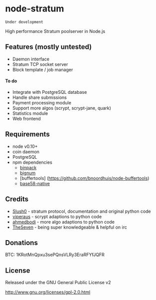 node-stratum
============

    Under development

High performance Stratum poolserver in Node.js


Features (mostly untested)
--------------------------
* Daemon interface
* Stratum TCP socket server
* Block template / job manager

#### To do
* Integrate with PostgreSQL database
* Handle share submissions
* Payment processing module
* Support more algos (scrypt, scrypt-jane, quark)
* Statistics module
* Web frontend


Requirements
------------
* node v0.10+
* coin daemon
* PostgreSQL
* npm dependencies
  * [binpack](https://github.com/russellmcc/node-binpack)
  * [bignum](https://github.com/justmoon/node-bignum)
  * [buffertools] (https://github.com/bnoordhuis/node-buffertools)
  * [base58-native](https://github.com/gasteve/node-base58)


Credits
-------
* [Slush0](https://github.com/slush0/stratum-mining) - stratum protocol, documentation and original python code
* [viperaus](https://github.com/viperaus/stratum-mining) - scrypt adaptions to python code
* [ahmedbodi](https://github.com/ahmedbodi/stratum-mining) - more algo adaptions to python code
* [TheSeven](https://github.com/TheSeven) - being super knowledgeable & helpful on irc

Donations
---------
BTC: 1KRotMnQpxu3sePQnsVLRy3EraRFYfJQFR

License
-------
Released under the GNU General Public License v2

http://www.gnu.org/licenses/gpl-2.0.html
